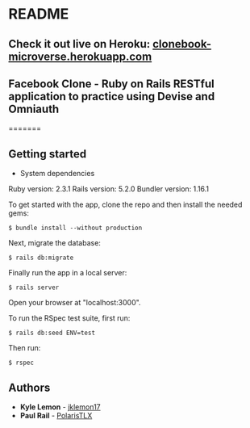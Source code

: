 # README

## Check it out live on Heroku:    [clonebook-microverse.herokuapp.com](https://clonebook-microverse.herokuapp.com)

## Facebook Clone - Ruby on Rails RESTful application to practice using Devise and Omniauth

=======

## Getting started


* System dependencies

Ruby version: 2.3.1
Rails version: 5.2.0
Bundler version: 1.16.1


To get started with the app, clone the repo and then install the needed gems:

```
$ bundle install --without production
```

Next, migrate the database:

```
$ rails db:migrate
```

Finally run the app in a local server:

```
$ rails server
```

Open your browser at "localhost:3000".


To run the RSpec test suite, first run:

```
$ rails db:seed ENV=test
```

Then run:

```
$ rspec
```

## Authors

* **Kyle Lemon** - [jklemon17](https://github.com/jklemon17)
* **Paul Rail** - [PolarisTLX](https://github.com/PolarisTLX)
